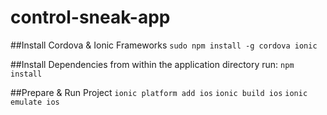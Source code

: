 # control-sneak-app

##Install Cordova & Ionic Frameworks
`sudo npm install -g cordova ionic`

##Install Dependencies
from within the application directory run:
`npm install`

##Prepare & Run Project
`ionic platform add ios`
`ionic build ios`
`ionic emulate ios`